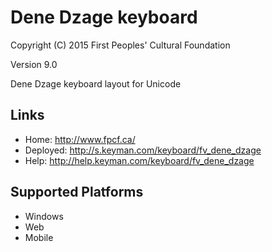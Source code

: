 Dene Dzage keyboard
======================

Copyright (C) 2015 First Peoples' Cultural Foundation

Version 9.0

Dene Dzage keyboard layout for Unicode

Links
-----

 * Home:     <http://www.fpcf.ca/>
 * Deployed: <http://s.keyman.com/keyboard/fv_dene_dzage>
 * Help:     <http://help.keyman.com/keyboard/fv_dene_dzage>
 
Supported Platforms
-------------------

 * Windows
 * Web
 * Mobile
